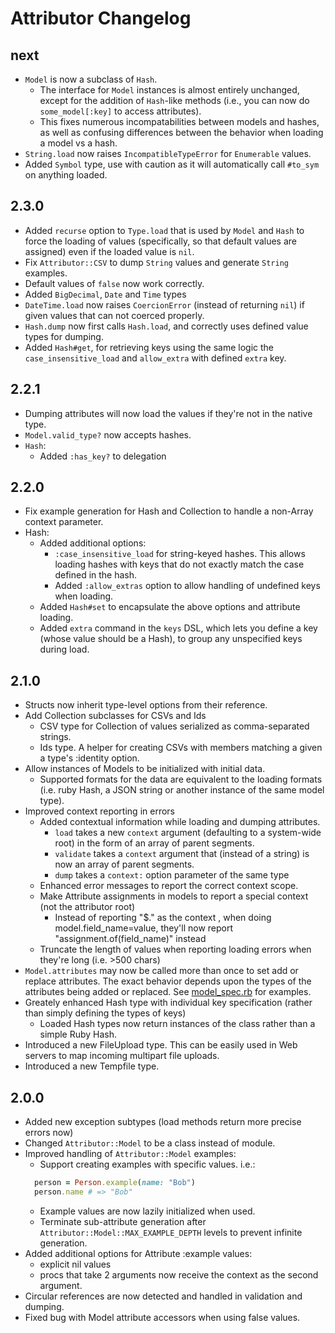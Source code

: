 Attributor Changelog
============================

next
------

* `Model` is now a subclass of `Hash`. 
  * The interface for `Model` instances is almost entirely unchanged, except for the addition of `Hash`-like methods (i.e., you can now do `some_model[:key]` to access attributes).
  * This fixes numerous incompatabilities between models and hashes, as well as confusing differences between the behavior when loading a model vs a hash.
* `String.load` now raises `IncompatibleTypeError` for `Enumerable` values.
* Added `Symbol` type, use with caution as it will automatically call `#to_sym` on anything loaded. 

2.3.0
------

* Added `recurse` option to `Type.load` that is used by `Model` and `Hash` to force the loading of values (specifically, so that default values are assigned) even if the loaded value is `nil`.
* Fix `Attributor::CSV` to dump `String` values and generate `String` examples.
* Default values of `false` now work correctly.
* Added `BigDecimal`, `Date` and `Time` types
* `DateTime.load` now raises `CoercionError` (instead of returning `nil`) if given values that can not coerced properly.
* `Hash.dump` now first calls `Hash.load`, and correctly uses defined value types for dumping.
* Added `Hash#get`, for retrieving keys using the same logic the `case_insensitive_load` and `allow_extra` with defined `extra` key.


2.2.1
------

* Dumping attributes will now load the values if they're not in the native type.
* `Model.valid_type?` now accepts hashes.
* `Hash`:
  * Added `:has_key?` to delegation

2.2.0
------

* Fix example generation for Hash and Collection to handle a non-Array context parameter.
* Hash:
  * Added additional options:
    * `:case_insensitive_load` for string-keyed hashes. This allows loading hashes with keys that do not exactly match the case defined in the hash.
    * Added `:allow_extras` option to allow handling of undefined keys when loading.
  * Added `Hash#set` to encapsulate the above options and attribute loading.
  * Added `extra` command in the `keys` DSL, which lets you define a key (whose value should be a Hash), to group any unspecified keys during load.

2.1.0
------

* Structs now inherit type-level options from their reference.
* Add Collection subclasses for CSVs and Ids
  * CSV type for Collection of values serialized as comma-separated strings.
  * Ids type. A helper for creating CSVs with members matching a given a type's :identity option.
* Allow instances of Models to be initialized with initial data.
  * Supported formats for the data are equivalent to the loading formats (i.e. ruby Hash, a JSON string or another instance of the same model type).
* Improved context reporting in errors
  * Added contextual information while loading and dumping attributes.
    * `load` takes a new `context` argument (defaulting to a system-wide root) in the form of an array of parent segments.
    * `validate` takes a `context` argument that (instead of a string) is now an array of parent segments.
    * `dump` takes a `context:` option parameter of the same type
  * Enhanced error messages to report the correct context scope.
  * Make Attribute assignments in models to report a special context (not the attributor root)
    * Instead of reporting "$." as the context , when doing model.field_name=value, they'll now report "assignment.of(field_name)" instead
  * Truncate the length of values when reporting loading errors when they're long (i.e. >500 chars)
* `Model.attributes` may now be called more than once to set add or replace attributes. The exact behavior depends upon the types of the attributes being added or replaced. See [model_spec.rb](spec/types/model_spec.rb) for examples.
* Greately enhanced Hash type with individual key specification (rather than
  simply defining the types of keys)
  * Loaded Hash types now return instances of the class rather than a simple Ruby Hash.
* Introduced a new FileUpload type. This can be easily used in Web servers to map incoming multipart file uploads.
* Introduced a new Tempfile type.

2.0.0
------

* Added new exception subtypes (load methods return more precise errors now)
* Changed ```Attributor::Model``` to be a class instead of module.
* Improved handling of ```Attributor::Model``` examples:
  * Support creating examples with specific values. i.e.:
  ```ruby
    person = Person.example(name: "Bob")
    person.name # => "Bob"
  ```
  * Example values are now lazily initialized when used.
  * Terminate sub-attribute generation after ```Attributor::Model::MAX_EXAMPLE_DEPTH``` levels to prevent infinite generation.
* Added additional options for Attribute :example values:
  * explicit nil values
  * procs that take 2 arguments now receive the context as the second argument.
* Circular references are now detected and handled in validation and dumping.
* Fixed bug with Model attribute accessors when using false values.

